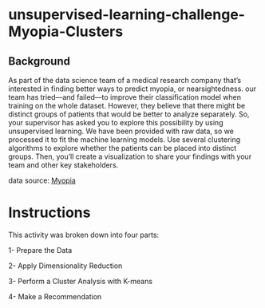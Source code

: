 # unsupervised-learning-challenge-Myopia-Clusters

## Background
As part of the data science team of a medical research company that’s interested in finding better ways to predict myopia, or nearsightedness. our team has tried—and failed—to improve their classification model when training on the whole dataset. However, they believe that there might be distinct groups of patients that would be better to analyze separately. So, your supervisor has asked you to explore this possibility by using unsupervised learning.
We have been provided with raw data, so we processed it to fit the machine learning models. Use several clustering algorithms to explore whether the patients can be placed into distinct groups. Then, you’ll create a visualization to share your findings with your team and other key stakeholders.

data source: [Myopia](myopia.csv)


# Instructions

This activity was broken down into four parts:


1- Prepare the Data


2- Apply Dimensionality Reduction


3- Perform a Cluster Analysis with K-means


4- Make a Recommendation